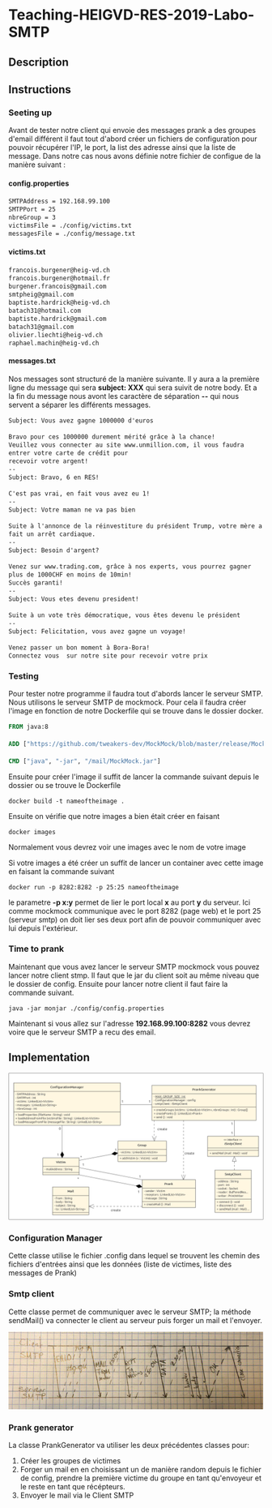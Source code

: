 # Teaching-HEIGVD-RES-2019-Labo-SMTP

## Description



## Instructions



### Seeting up 

Avant de tester notre client qui envoie des messages prank a des groupes d'email différent il faut tout d'abord créer un fichiers de configuration pour pouvoir récupérer l'IP, le port, la list des adresse ainsi que la liste de message. Dans notre cas nous avons définie notre fichier de configue de la manière suivant :

#### config.properties

```properties
SMTPAddress = 192.168.99.100
SMTPPort = 25
nbreGroup = 3
victimsFile = ./config/victims.txt
messagesFile = ./config/message.txt
```

#### victims.txt

```
francois.burgener@heig-vd.ch
francois.burgener@hotmail.fr
burgener.francois@gmail.com
smtpheig@gmail.com
baptiste.hardrick@heig-vd.ch
batach31@hotmail.com
baptiste.hardrick@gmail.com
batach31@gmail.com
olivier.liechti@heig-vd.ch
raphael.machin@heig-vd.ch
```

#### messages.txt

Nos messages sont structuré de la manière suivante. Il y aura a la première ligne du message qui sera **subject: XXX** qui sera suivit de notre body. Et a la fin du message nous avont les caractère de séparation **--** qui nous servent a séparer les différents messages.

```
Subject: Vous avez gagne 1000000 d'euros

Bravo pour ces 1000000 durement mérité grâce à la chance!
Veuillez vous connecter au site www.unmillion.com, il vous faudra entrer votre carte de crédit pour
recevoir votre argent!
--
Subject: Bravo, 6 en RES!

C'est pas vrai, en fait vous avez eu 1!
--
Subject: Votre maman ne va pas bien

Suite à l'annonce de la réinvestiture du président Trump, votre mère a fait un arrêt cardiaque.
--
Subject: Besoin d'argent?

Venez sur www.trading.com, grâce à nos experts, vous pourrez gagner plus de 1000CHF en moins de 10min!
Succès garanti!
--
Subject: Vous etes devenu president!

Suite à un vote très démocratique, vous êtes devenu le président
--
Subject: Felicitation, vous avez gagne un voyage!

Venez passer un bon moment à Bora-Bora!
Connectez vous  sur notre site pour recevoir votre prix
```

### Testing

Pour tester notre programme il faudra tout d'abords lancer le serveur SMTP. Nous utilisons le serveur SMTP de mockmock.  Pour cela il faudra créer l'image en fonction de notre Dockerfile qui se trouve dans le dossier docker.

```dockerfile
FROM java:8

ADD ["https://github.com/tweakers-dev/MockMock/blob/master/release/MockMock.jar?raw=true", "/mail/MockMock.jar"]

CMD ["java", "-jar", "/mail/MockMock.jar"]
```

Ensuite pour créer l'image il suffit de lancer la commande suivant depuis le dossier ou se trouve le Dockerfile

```
docker build -t nameoftheimage .
```

Ensuite on vérifie que notre images a bien était créer en faisant

```
docker images
```

Normalement vous devrez voir une images avec le nom de votre image

Si votre images a été créer un suffit de lancer un container avec cette image en faisant la commande suivant 

```
docker run -p 8282:8282 -p 25:25 nameoftheimage
```

 le parametre **-p x:y** permet de lier le port local **x** au port **y** du serveur. Ici comme mockmock communique avec le port 8282 (page web) et le port 25 (serveur smtp) on doit lier ses deux port afin de pouvoir communiquer avec lui depuis l'extérieur.

### Time to prank

Maintenant que vous avez lancer le serveur SMTP mockmock vous pouvez lancer notre client stmp. Il faut que le jar du client soit au même niveau que le dossier de config. Ensuite pour lancer notre client il faut faire la commande suivant.

```
java -jar monjar ./config/config.properties
```

Maintenant si vous allez sur l'adresse **192.168.99.100:8282** vous devrez voire que le serveur SMTP a recu des email.

## Implementation

![Diagram UML](diagram.png)

### Configuration Manager
Cette classe utilise le fichier .config dans lequel se trouvent les chemin des fichiers d'entrées ainsi que les données
(liste de victimes, liste des messages de Prank)

### Smtp client

Cette classe permet de communiquer avec le serveur SMTP; la méthode sendMail() va connecter le client au serveur
puis forger un mail et l'envoyer.

![Diagram de flux entre client/serveur](flux-communication.PNG)

### Prank generator

La classe PrankGenerator va utiliser les deux précédentes classes pour:
1. Créer les groupes de victimes
2. Forger un mail en en choisissant un de manière random depuis le fichier de config, prendre la première victime
du groupe en tant qu'envoyeur et le reste en tant que récépteurs.
3. Envoyer le mail via le Client SMTP
